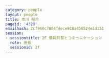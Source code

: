 ```yaml
---
category: people
layout: people
title: 市川 裕介
pageid: '4328'
emailhash: 2cf960c7864f4ece910a450524e1d151
session:
- sessiontitle: 2F 情報共有とコミュニケーション
  role: 座長
  sessionid: 2f
---
```

